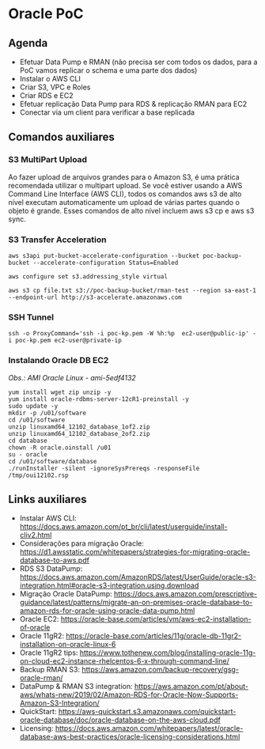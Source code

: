# Oracle PoC

## Agenda
- Efetuar Data Pump e RMAN (não precisa ser com todos os dados, para a PoC vamos replicar o schema e uma parte dos dados)
- Instalar o AWS CLI
- Criar S3, VPC e Roles
- Criar RDS e EC2
- Efetuar replicação Data Pump para RDS & replicação RMAN para EC2
- Conectar via um client para verificar a base replicada


## Comandos auxiliares

### S3 MultiPart Upload

Ao fazer upload de arquivos grandes para o Amazon S3, é uma prática recomendada utilizar o multipart upload. Se você estiver usando a AWS Command Line Interface (AWS CLI), todos os comandos aws s3 de alto nível executam automaticamente um upload de várias partes quando o objeto é grande. Esses comandos de alto nível incluem aws s3 cp e aws s3 sync.

### S3 Transfer Acceleration

```
aws s3api put-bucket-accelerate-configuration --bucket poc-backup-bucket --accelerate-configuration Status=Enabled

aws configure set s3.addressing_style virtual

aws s3 cp file.txt s3://poc-backup-bucket/rman-test --region sa-east-1 --endpoint-url http://s3-accelerate.amazonaws.com
```

### SSH Tunnel

```
ssh -o ProxyCommand='ssh -i poc-kp.pem -W %h:%p  ec2-user@public-ip' -i poc-kp.pem ec2-user@private-ip
```

### Instalando Oracle DB EC2

_Obs.: AMI Oracle Linux - ami-5edf4132_

```
yum install wget zip unzip -y
yum install oracle-rdbms-server-12cR1-preinstall -y
sudo update -y
mkdir -p /u01/software
cd /u01/software
unzip linuxamd64_12102_database_1of2.zip
unzip linuxamd64_12102_database_2of2.zip
cd database
chown -R oracle.oinstall /u01
su - oracle
cd /u01/software/database
./runInstaller -silent -ignoreSysPrereqs -responseFile /tmp/oui12102.rsp
```

## Links auxiliares

- Instalar AWS CLI: https://docs.aws.amazon.com/pt_br/cli/latest/userguide/install-cliv2.html
- Considerações para migração Oracle: https://d1.awsstatic.com/whitepapers/strategies-for-migrating-oracle-database-to-aws.pdf
- RDS S3 DataPump: https://docs.aws.amazon.com/AmazonRDS/latest/UserGuide/oracle-s3-integration.html#oracle-s3-integration.using.download
- Migração Oracle DataPump: https://docs.aws.amazon.com/prescriptive-guidance/latest/patterns/migrate-an-on-premises-oracle-database-to-amazon-rds-for-oracle-using-oracle-data-pump.html
- Oracle EC2: https://oracle-base.com/articles/vm/aws-ec2-installation-of-oracle
- Oracle 11gR2: https://oracle-base.com/articles/11g/oracle-db-11gr2-installation-on-oracle-linux-6
- Oracle 11gR2 tips: https://www.tothenew.com/blog/installing-oracle-11g-on-cloud-ec2-instance-rhelcentos-6-x-through-command-line/
- Backup RMAN S3: https://aws.amazon.com/backup-recovery/gsg-oracle-rman/
- DataPump & RMAN S3 integration: https://aws.amazon.com/pt/about-aws/whats-new/2019/02/Amazon-RDS-for-Oracle-Now-Supports-Amazon-S3-Integration/
- QuickStart: https://aws-quickstart.s3.amazonaws.com/quickstart-oracle-database/doc/oracle-database-on-the-aws-cloud.pdf
- Licensing: https://docs.aws.amazon.com/whitepapers/latest/oracle-database-aws-best-practices/oracle-licensing-considerations.html
